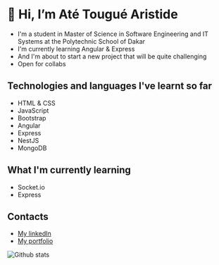 # 👋 Hi, I’m Até Tougué Aristide
 - I'm a student in Master of Science in Software Engineering and IT Systems at the Polytechnic School of Dakar
 - I'm currently learning Angular & Express
 - And I'm about to start a new project that will be quite challenging
 - Open for collabs
 
## Technologies and languages I've learnt so far
- HTML & CSS
- JavaScript
- Bootstrap
- Angular
- Express
- NestJS
- MongoDB

## What I'm currently learning
- Socket.io
- Express

## Contacts
- [My linkedIn](https://linkedin.com/in/atetheone)
- [My portfolio](http://atetheone.tech)


![Github stats](https://github-readme-stats.vercel.app/api?username=atetheone)

<!---
atetheone/atetheone is a ✨ special ✨ repository because its `README.md` (this file) appears on your GitHub profile.
You can click the Preview link to take a look at your changes.
--->
